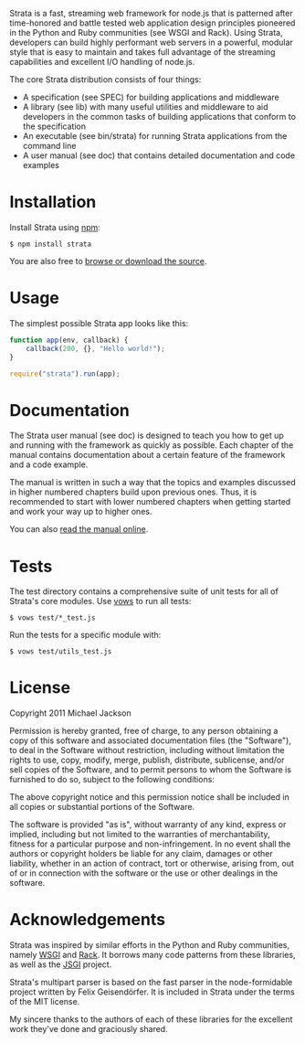Strata is a fast, streaming web framework for node.js that is patterned after
time-honored and battle tested web application design principles pioneered in
the Python and Ruby communities (see WSGI and Rack). Using Strata, developers
can build highly performant web servers in a powerful, modular style that is
easy to maintain and takes full advantage of the streaming capabilities and
excellent I/O handling of node.js.

The core Strata distribution consists of four things:

  - A specification (see SPEC) for building applications and middleware
  - A library (see lib) with many useful utilities and middleware to aid
    developers in the common tasks of building applications that conform to
    the specification
  - An executable (see bin/strata) for running Strata applications from the
    command line
  - A user manual (see doc) that contains detailed documentation and code
    examples

# Installation

Install Strata using [npm](http://npmjs.org/):

    $ npm install strata

You are also free to [browse or download the source](https://github.com/mjijackson/strata).

# Usage

The simplest possible Strata app looks like this:

``` javascript
function app(env, callback) {
    callback(200, {}, "Hello world!");
}

require("strata").run(app);
```

# Documentation

The Strata user manual (see doc) is designed to teach you how to get up and
running with the framework as quickly as possible. Each chapter of the manual
contains documentation about a certain feature of the framework and a code
example.

The manual is written in such a way that the topics and examples discussed in
higher numbered chapters build upon previous ones. Thus, it is recommended to
start with lower numbered chapters when getting started and work your way up to
higher ones.

You can also [read the manual online](http://stratajs.org/manual).

# Tests

The test directory contains a comprehensive suite of unit tests for all of
Strata's core modules. Use [vows](http://vowsjs.org) to run all tests:

    $ vows test/*_test.js

Run the tests for a specific module with:

    $ vows test/utils_test.js

# License

Copyright 2011 Michael Jackson

Permission is hereby granted, free of charge, to any person obtaining a copy
of this software and associated documentation files (the "Software"), to deal
in the Software without restriction, including without limitation the rights
to use, copy, modify, merge, publish, distribute, sublicense, and/or sell
copies of the Software, and to permit persons to whom the Software is
furnished to do so, subject to the following conditions:

The above copyright notice and this permission notice shall be included in
all copies or substantial portions of the Software.

The software is provided "as is", without warranty of any kind, express or
implied, including but not limited to the warranties of merchantability,
fitness for a particular purpose and non-infringement. In no event shall the
authors or copyright holders be liable for any claim, damages or other
liability, whether in an action of contract, tort or otherwise, arising from,
out of or in connection with the software or the use or other dealings in
the software.

# Acknowledgements

Strata was inspired by similar efforts in the Python and Ruby communities,
namely [WSGI](http://www.wsgi.org/) and [Rack](http://rack.rubyforge.org/). It
borrows many code patterns from these libraries, as well as the [JSGI](http://jackjs.org/jsgi-spec.html)
project.

Strata's multipart parser is based on the fast parser in the node-formidable
project written by Felix Geisendörfer. It is included in Strata under the terms
of the MIT license.

My sincere thanks to the authors of each of these libraries for the excellent
work they've done and graciously shared.
